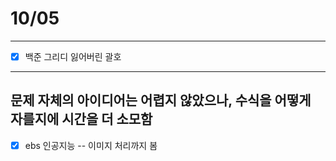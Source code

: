 # 10/05
--------------------------------------
- [x] 백준 그리디 잃어버린 괄호
---------------------------------------
문제 자체의 아이디어는 어렵지 않았으나, 수식을 어떻게 자를지에 시간을 더 소모함<br/>
----------------------------------------
- [x] ebs 인공지능 -- 이미지 처리까지 봄





